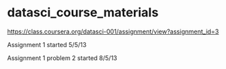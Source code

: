  datasci_course_materials
========================

https://class.coursera.org/datasci-001/assignment/view?assignment_id=3

Assignment 1 started 5/5/13

Assignment 1 problem 2 started 8/5/13


